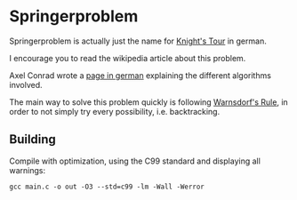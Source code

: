 # Springerproblem

Springerproblem is actually just the name for [Knight's Tour](https://en.wikipedia.org/wiki/Knight's_tour) in german.

I encourage you to read the wikipedia article about this problem.

Axel Conrad wrote a [page in german](http://www.axel-conrad.de/springer/springer.html) explaining the different algorithms involved.

The main way to solve this problem quickly is following [Warnsdorf's Rule](https://en.wikipedia.org/wiki/Knight's_tour#Warnsdorf's_rule), in order to not simply try every possibility, i.e. backtracking.

## Building

Compile with optimization, using the C99 standard and displaying all warnings:

`gcc main.c -o out -O3 --std=c99 -lm -Wall -Werror`
